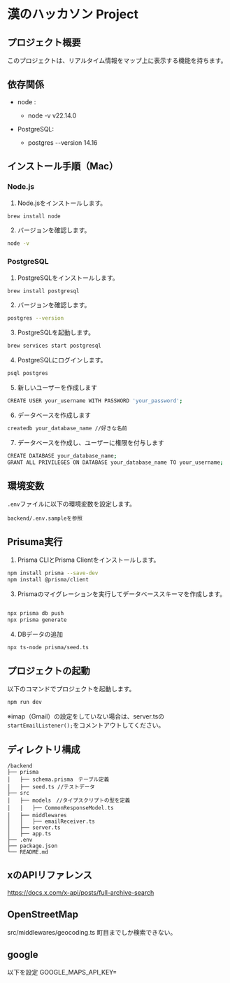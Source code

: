 # 漢のハッカソン Project

## プロジェクト概要
このプロジェクトは、リアルタイム情報をマップ上に表示する機能を持ちます。

## 依存関係
- node :
  - node -v
    v22.14.0

- PostgreSQL:
  - postgres --version
    14.16

## インストール手順（Mac）

### Node.js
1. Node.jsをインストールします。
```bash
brew install node
```

2. バージョンを確認します。
```bash
node -v
```

### PostgreSQL
1. PostgreSQLをインストールします。
```bash
brew install postgresql
```

2. バージョンを確認します。
```bash
postgres --version
```

3. PostgreSQLを起動します。
```bash
brew services start postgresql
```
4. PostgreSQLにログインします。
```bash
psql postgres
```
5. 新しいユーザーを作成します
```bash
CREATE USER your_username WITH PASSWORD 'your_password';
```
6. データベースを作成します
```bash
createdb your_database_name //好きな名前
```
7. データベースを作成し、ユーザーに権限を付与します
```bash
CREATE DATABASE your_database_name;
GRANT ALL PRIVILEGES ON DATABASE your_database_name TO your_username;
```
## 環境変数
`.env`ファイルに以下の環境変数を設定します。
```
backend/.env.sampleを参照

```

## Prisuma実行
1. Prisma CLIとPrisma Clientをインストールします。
```bash
npm install prisma --save-dev
npm install @prisma/client
```
<!-- 2. Prismaを初期化します。
```bash
npx prisma init
``` -->
3. Prismaのマイグレーションを実行してデータベーススキーマを作成します。
```bash

npx prisma db push
npx prisma generate
```
4. DBデータの追加
```bash
npx ts-node prisma/seed.ts
```


## プロジェクトの起動
以下のコマンドでプロジェクトを起動します。
```bash
npm run dev
```
※imap（Gmail）の設定をしていない場合は、server.tsの```startEmailListener();```をコメントアウトしてください。

## ディレクトリ構成
```
/backend
├── prisma
│   ├── schema.prisma　テーブル定義
│   ├── seed.ts //テストデータ
├── src
│   ├── models　//タイプスクリプトの型を定義
│   │   ├── CommonResponseModel.ts　
│   ├── middlewares　
│   │   ├── emailReceiver.ts
│   ├── server.ts
│   ├── app.ts
├── .env
├── package.json
└── README.md
```


## xのAPIリファレンス
https://docs.x.com/x-api/posts/full-archive-search


## OpenStreetMap
src/middlewares/geocoding.ts
町目までしか検索できない。

## google
以下を設定
GOOGLE_MAPS_API_KEY=

